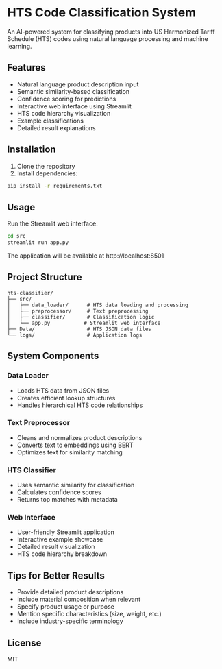 # HTS Code Classification System

An AI-powered system for classifying products into US Harmonized Tariff Schedule (HTS) codes using natural language processing and machine learning.

## Features

- Natural language product description input
- Semantic similarity-based classification
- Confidence scoring for predictions
- Interactive web interface using Streamlit
- HTS code hierarchy visualization
- Example classifications
- Detailed result explanations

## Installation

1. Clone the repository
2. Install dependencies:

```bash
pip install -r requirements.txt
```

## Usage

Run the Streamlit web interface:

```bash
cd src
streamlit run app.py
```

The application will be available at http://localhost:8501

## Project Structure

```
hts-classifier/
├── src/
│   ├── data_loader/      # HTS data loading and processing
│   ├── preprocessor/     # Text preprocessing
│   ├── classifier/       # Classification logic
│   └── app.py           # Streamlit web interface
├── Data/                 # HTS JSON data files
└── logs/                 # Application logs
```

## System Components

### Data Loader

- Loads HTS data from JSON files
- Creates efficient lookup structures
- Handles hierarchical HTS code relationships

### Text Preprocessor

- Cleans and normalizes product descriptions
- Converts text to embeddings using BERT
- Optimizes text for similarity matching

### HTS Classifier

- Uses semantic similarity for classification
- Calculates confidence scores
- Returns top matches with metadata

### Web Interface

- User-friendly Streamlit application
- Interactive example showcase
- Detailed result visualization
- HTS code hierarchy breakdown

## Tips for Better Results

- Provide detailed product descriptions
- Include material composition when relevant
- Specify product usage or purpose
- Mention specific characteristics (size, weight, etc.)
- Include industry-specific terminology

## License

MIT
